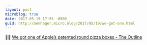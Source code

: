 ```yaml
---
layout: post
microblog: true
date: 2017-05-19 17:55 -0500
guid: http://benhager.micro.blog/2017/05/19/we-got-one.html
---
```

📱🍕 [We got one of Apple’s patented round pizza boxes - The Outline](https://theoutline.com/post/1555/we-got-one-of-apple-s-patented-round-pizza-boxes)
